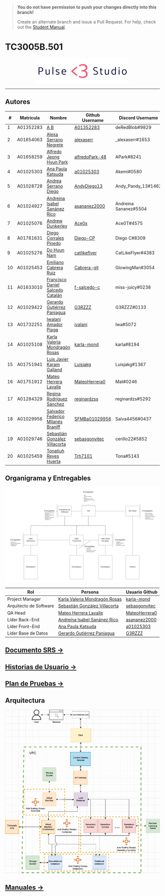 > **You do not have permission to push your changes directly into this branch!** 
> 
> Create an alternate branch and issue a Pull Request. For help, check out the [Student Manual](https://github.com/SFMBa01029956/TC3005B.502/blob/manuals/Files/Student%20Manual.md).

# TC3005B.501
<p align="center">
    <img src="./assets/Logos/PulseLogoTransparente.png" width="300" title="hover text">
</p>
<hr/>

## Autores

| #  | Matrícula | Nombre                                                 | Github Username                                     | Discord Username      | Número de teléfono | Correo Personal                          |
| -- | ---------- | ------------------------------------------------------------ | --------------------------------------------------- | --------------------- | ------------ | --------------------------------------- |
| 1  | A01352283  | [A B](mailto:a01352283@tec.mx)                               | [A01352283](https://github.com/A01352283)           | deRedBlob#9829        | 4622372250   | andres.brisenoc@gmail.com               |
| 2  | A01654063  | [Alexa Serrano Negrete](mailto:a01654063@tec.mx)             | [alexaserr](https://github.com/alexaserr)           | _alexaserr#1653       | 5534613157   | alexasnegrete@icloud.com                |
| 3  | A01658259  | [Alfredo Jeong Hyun Park](mailto:a01658259@tec.mx)           | [alfredoPark-48](https://github.com/alfredoPark-48) | APark#8241            | 5547689736   | parkalfredojeonghyun@gmail.com          |
| 4  | A01025303  | [Ana Paula Katsuda](mailto:a01025303@tec.mx)                 | [a01025303](https://github.com/a01025303)           | Akemi#0580            | 5514490291   | akatsuda@outlook.com                    |
| 5  | A01028728  | [Andrea Serrano Diego](mailto:a01028728@tec.mx)              | [AndyDiego13](https://github.com/AndyDiego13)       | Andy_Pandy_13#1462    | 5551670769   | andyserrano_d@outlook.com               |
| 6  | A01024927  | [Andreína Isabel Sanánez Rico](mailto:a01024927@tec.mx)      | [asananez2000](https://github.com/asananez2000)     | Andreina Sananez#5504 | 5521005914   | asananez2000@gmail.com                  |
| 7  | A01025076  | [Andrew Dunkerley](mailto:a01025076@tec.mx)                  | [Ace0x](https://github.com/Ace0x)                   | Ace0T#4575            | 55793218188  | andrew.d.72137@gmail.com                |
| 8  | A01781631  | [Diego Corrales Pinedo](mailto:a01781631@tec.mx)             | [Diego-CP](https://github.com/Diego-CP)             | Diego C#8309          | 5536778043   | pinedo.dc@gmail.com                     |
| 9  | A01025276  | [Do Hyun Nam](mailto:a01025276@tec.mx)                       | [catlikeflyer](https://github.com/catlikeflyer)     | CatLikeFlyer#4383     | 5516505092   | dhnam@aol.com                           |
| 10 | A01025453  | [Emiliano Cabrera Ruiz](mailto:a01025453@tec.mx)             | [Cabrera-git](https://github.com/Cabrera-git)       | GlowingMan#3054       | 5534223131   | cabreraruiz.emi@gmail.com               |
| 11 | A01633010  | [Francisco Daniel Salcedo Catalán](mailto:a01633010@tec.mx)  | [f-salcedo-c](https://github.com/f-salcedo-c)       | miss-juicy#0238       | 3335549545   | francisco.salcedo@mailbox.org           |
| 12 | A01029422  | [Gerardo Gutiérrez Paniagua](mailto:a01029422@tec.mx)        | [G3RZZZ](https://github.com/G3RZZZ)                 | G3RZZZ#0133           | 5531138636   | gerardogtzp6@gmail.com                  |
| 13 | A01732251  | [Iwalani Amador Piaga](mailto:a01732251@tec.mx)              | [ivalani](https://github.com/ivalani)               | Iwa#5072              | 5561289036   | iwalaniamador@gmail.com                 |
| 14 | A01025108  | [Karla Valeria Mondragón Rosas](mailto:a01025108@tec.mx)     | [karla-mond](https://github.com/karla-mond)         | karla#8194            | 5534623044   | karla.mondragon.rosas@gmail.com         |
| 15 | A01751941  | [Luis Javier Karam Galland](mailto:a01751941@tec.mx)         | [Luisjakg](https://github.com/Luisjakg)             | Luisjakg#1367         | 5555073248   | luisjakg@gmail.com                      |
| 16 | A01751912  | [Mateo Herrera Lavalle](mailto:a01751912@tec.mx)             | [MateoHerrera0](https://github.com/MateoHerrera0)   | Mat#0246              | 5628486354   | P14t0n@proton.me                        |
| 17 | A01284329  | [Regina Rodríguez Sánchez](mailto:a01284329@tec.mx)          | [reginardzss](https://github.com/reginardzss)       | reginardzs#5292       | 8180177096   | regina.rodriguezsan@gmail.com           |
| 18 | A01029956  | [Salvador Federico Milanés Braniff](mailto:a01029956@tec.mx) | [SFMBa01029956](https://github.com/SFMBa01029956)   | Salva4456#0437        | 5539048968   | salvadormilanesbraniff@gmail.com        |
| 19 | A01029746  | [Sebastián González Villacorta](mailto:a01029746@tec.mx)     | [sebasgonvitec](https://github.com/sebasgonvitec)   | cerillo22#5852        | 5587918611   | sebastian.gonzalez.villacorta@gmail.com |
| 20 | A01025459  | [Tonatiuh Reyes Huerta](mailto:a01025459@tec.mx)             | [Trh7101](https://github.com/Trh7101)               | Tona#5143             | 5536533155   | tonatiuhreyes8602@gmail.com             |

## Organigrama y Entregables
<p align="center">
  <img src="./assets/diagrams/organigrama&entregables.png" title="hover text">
</p>

| Rol | Persona | Usuario Github |
| --- | ------- | -------------- |
| Project Manager | [Karla Valeria Mondragón Rosas](mailto:a01025108@tec.mx) | [karla-mond](https://github.com/karla-mond) | 
| Arquitecto de Software | [Sebastián González Villacorta](mailto:a01029746@tec.mx) |[sebasgonvitec](https://github.com/sebasgonvitec) |
| QA Head | [Mateo Herrera Lavalle](mailto:a01751912@tec.mx) | [MateoHerrera0](https://github.com/MateoHerrera0) | 
| Líder Back-End | [Andreína Isabel Sanánez Rico](mailto:a01024927@tec.mx) | [asananez2000](https://github.com/asananez2000) |
| Líder Front-End | [Ana Paula Katsuda](mailto:a01025303@tec.mx) | [a01025303](https://github.com/a01025303) | 
| Líder Base de Datos | [Gerardo Gutiérrez Paniagua](mailto:a01029422@tec.mx) | [G3RZZZ](https://github.com/G3RZZZ) |

## [Documento SRS →](https://github.com/SFMBa01029956/TC3005B.501/blob/main/Wiki/SRS.md)

## [Historias de Usuario →](https://docs.google.com/spreadsheets/d/1ekLYBNdBiyeopLcMUxqWD0kK3bIm1L-_8aUfY92UEo0/edit?usp=sharing)

## [Plan de Pruebas →](https://github.com/SFMBa01029956/TC3005B.501/blob/main/Wiki/DocPruebas.md)

## Arquitectura
<p align="center">
  <img src="./assets/diagrams/Architecture/ArchDiagram.png" width="600" title="hover text">
</p>

## [Manuales →](https://github.com/SFMBa01029956/TC3005B.501/tree/manuals)
